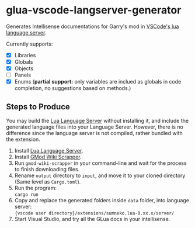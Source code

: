 # glua-vscode-langserver-generator

Generates Intellisense documentations for Garry's mod in [VSCode's lua language server](https://github.com/sumneko/vscode-lua).

  Currently supports:
  

 - [x] Libraries
 - [x] Globals
 - [x] Objects
 - [ ] Panels
 - [x] Enums (**partial support:** only variables are inclued as globals in code completion, no suggestions based on methods.)

## Steps to Produce
You may build the [Lua Language Server](https://marketplace.visualstudio.com/items?itemName=sumneko.lua) without installing it, and include the generated language files into your Language Server. However, there is no difference since the language server is not compiled, rather bundled with the extension.

1. Install [Lua Language Server](https://marketplace.visualstudio.com/items?itemName=sumneko.lua).
2. Install [GMod Wiki Scrapper](https://www.npmjs.com/package/gmod-wiki-scraper).
3. Run `gmod-wiki-scrapper` in your command-line and wait for the process to finish downloading files.
4. Rename `output` directory to `input`, and move it to your cloned directory (Same level as `Cargo.toml`).
5. Run the program: 
<br />`cargo run`
6. Copy and replace the generated folders inside `data` folder, into language server:
<br />`{vscode user directory}/extensions/sumneko.lua-0.xx.x/server/`
7. Start Visual Studio, and try all the GLua docs in your intellisense.
